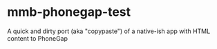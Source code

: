 mmb-phonegap-test
=================
A quick and dirty port (aka "copypaste") of a native-ish app with HTML content to PhoneGap
